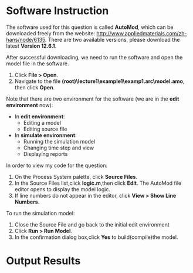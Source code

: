 # Software Instruction

The software used for this question is called **AutoMod**, which can be downloaded freely from the website: http://www.appliedmaterials.com/zh-hans/node/6135. There are two available versions, please download the latest **Version 12.6.1**.

After successful downloading, we need to run the software and open the model file in the software. 

1. Click **File > Open**.
2. Navigate to the file **(root)\lecture1\example1\examp1.arc\model.amo**, then click **Open**.

Note that there are two environment for the software (we are in the **edit environment** now):
* In **edit environment**:
  * Editing a model
  * Editing source file
* In **simulate environment**:
  * Running the simulation model
  * Changing time step and view
  * Displaying reports
  
In order to view my code for the question:
1. On the Process System palette, click **Source Files**.
2. In the Source Files list,click **logic.m**,then click **Edit**. The AutoMod file editor opens to display the model logic.
3. If line numbers do not appear in the editor, click **View > Show Line Numbers**.

To run the simulation model:
1. Close the Source File and go back to the initial edit environment
2. Click **Run > Run Model**.
3. In the confirmation dialog box,click **Yes** to build(compile)the model.

# Output Results


